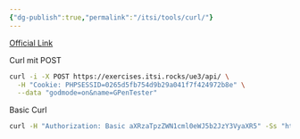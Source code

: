 ```yaml
---
{"dg-publish":true,"permalink":"/itsi/tools/curl/"}
---
```


[Official Link](https://curl.se/docs/manpage.html)

Curl mit POST 
```zsh
curl -i -X POST https://exercises.itsi.rocks/ue3/api/ \
  -H "Cookie: PHPSESSID=0265d5fb754d9b29a041f7f424972b8e" \
  --data "godmode=on&name=GPenTester"
```

Basic Curl
```zsh
curl -H "Authorization: Basic aXRzaTpzZWN1cml0eWJ5b2JzY3VyaXR5" -Ss "https://exercises.itsi.rocks/ue3/index.php"
```